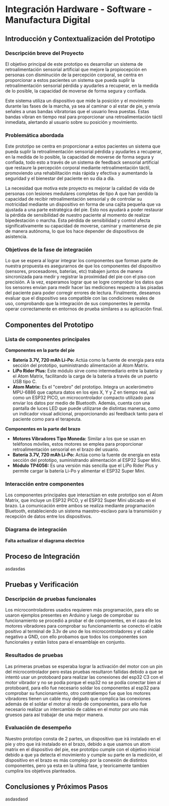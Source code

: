 # Integración Hardware - Software - Manufactura Digital

## Introducción y Contextualización del Prototipo

### Descripción breve del Proyecto
El objetivo principal de este prototipo es desarrollar un sistema de retroalimentación sensorial artificial que mejore la propiocepción en personas con disminución de la percepción corporal,  se centra en proporcionar a estos pacientes un sistema que pueda suplir la retroalimentación sensorial pérdida y ayudarles a recuperar, en la medida de lo posible, la capacidad de moverse de forma segura y confiada.

Este sistema utiliza un dispositivo que mide la posición y el movimiento durante las fases de la marcha, ya sea al caminar o al estar de pie, y envía señales a unas bandas vibratorias que el usuario lleva puestas. Estas bandas vibran en tiempo real para proporcionar una retroalimentación táctil inmediata, alertando al usuario sobre su posición y movimiento.

### Problemática abordada

Este prototipo se centra en proporcionar a estos pacientes un sistema que pueda suplir la retroalimentación sensorial pérdida y ayudarles a recuperar, en la medida de lo posible, la capacidad de moverse de forma segura y confiada, todo esto a través de un sistema de feedback sensorial artificial que restaure la percepción corporal mediante retroalimentación táctil, promoviendo una rehabilitación más rápida y efectiva y aumentando la seguridad y el bienestar del paciente en su día a día.

La necesidad que motiva este proyecto es mejorar la calidad de vida de personas con lesiones medulares completas de tipo A que han perdido la capacidad de recibir retroalimentación sensorial y de controlar su motricidad mediante un dispositivo en forma de una cajita pequeña que va ajustada a una parte estratégica del pie. Esto nos ayudará a poder restaurar la pérdida de sensibilidad de nuestro paciente al momento de realizar bipedestación o marcha.  Esta pérdida de sensibilidad y control afecta significativamente su capacidad de moverse, caminar y mantenerse de pie de manera autónoma, lo que los hace depender de dispositivos de asistencia.

### Objetivos de la fase de integración

Lo que se espera al lograr integrar los componentes que forman parte de nuestra propuesta es asegurarnos de que los componentes del dispositivo (sensores, procesadores, baterías, etc) trabajen juntos de manera sincronizada para medir y registrar la proximidad del pie con el piso con precisión. A la vez, esperamos lograr que se logre comprobar los datos que los sensores envían para medir hacer las mediciones respecto a las pisadas del paciente para poder corregir errores de lectura. Finalmente, deseamos evaluar que el dispositivo sea compatible con las condiciones reales de uso, comprobando que la integración de sus componentes le permita operar correctamente en entornos de prueba similares a su aplicación final.

## Componentes del Prototipo

### Lista de componentes principales

**Componentes en la parte del pie**

- **Batería 3.7V, 720 mAh Li-Po:** Actúa como la fuente de energía para esta sección del prototipo, suministrando alimentación al Atom Matrix.
- **LiPo Rider Plus:** Este módulo sirve como intermediario entre la batería y el Atom Matrix, facilitando la carga de la batería a través de un puerto USB tipo C.
- **Atom Matrix:** Es el "cerebro" del prototipo. Integra un acelerómetro MPU-6886 que captura datos en los ejes X, Y y Z en tiempo real, así como un ESP32 PICO, un microcontrolador compacto utilizado para enviar los datos por medio de Bluetooth. Además, cuenta con una pantalla de luces LED que puede utilizarse de distintas maneras, como un indicador visual adicional, proporcionando así feedback tanto para el paciente como para el terapeuta.

**Componentes en la parte del brazo**

- **Motores Vibradores Tipo Moneda:** Similar a los que se usan en teléfonos móviles, estos motores se emplea para proporcionar retroalimentación sensorial en el brazo del usuario.
- **Batería 3.7V, 720 mAh Li-Po:** Actúa como la fuente de energía en esta sección del prototipo, suministrando alimentación al ESP32 Super Mini.
- **Módulo TP4056:** Es una versión más sencilla que el LiPo Rider Plus y permite cargar la batería Li-Po y alimentar el ESP32 Super Mini.

### Interacción entre componentes

Los componentes principales que interactúan en este prototipo son el Atom Matrix, que incluye un ESP32 PICO, y el ESP32 Super Mini ubicado en el brazo. La comunicación entre ambos se realiza mediante programación Bluetooth, estableciendo un sistema maestro-esclavo para la transmisión y recepción de datos entre los dispositivos.

### Diagrama de integración

**Falta actualizar el diagrama electrico**

## Proceso de Integración

asdasdas

## Pruebas y Verificación

### Descripción de pruebas funcionales

Los microcontroladores usados requieren más programación, para ello se usaron ejemplos presentes en Arduino y luego de comprobar su funcionamiento se procedió a probar el de componentes, en el caso de los motores vibradores para comprobar su funcionamiento se conecto el cable positivo al terminal de 3.3v de uno de los microcontroladores y el cable negativo a GND, con ello probamos que todos los componentes son funcionales y están listos para el ensamblaje en conjunto.

### Resultados de pruebas

Las primeras pruebas se esperaba lograr la activación del motor con un pin del microcontrolador pero estas pruebas resultaron fallidas debido a que se intentó usar un protoboard para realizar las conexiones del esp32 C3 con el motor vibrador y no se podía porque el esp32 no se podía conectar bien al protoboard, para ello fue necesario soldar los componentes al esp32 para comprobar su funcionamiento, otro contratiempo fue que los motores vibradores tienen un cable muy delgado que complica las conexiones además de el soldar el motor al resto de componentes, para ello fue necesario realizar un intercambio de cables en el motor por uno más gruesos para así trabajar de una mejor manera.

### Evaluación de desempeño

Nuestro prototipo consta de 2 partes, un dispositivo que irá instalado en el pie y otro que irá instalado en el brazo, debido a que usamos un atom matrix en el dispositivo del pie, ese prototipo cumple con el objetivo inicial debido a que ya detecta el movimiento y cumple su parte en la medición, el dispositivo en el brazo es más complejo por la conexión de distintos componentes, pero ya esta en la ultima fase, y teoricamente tambien cumplira los objetivos planteados.

## Conclusiones y Próximos Pasos

asdasdasd